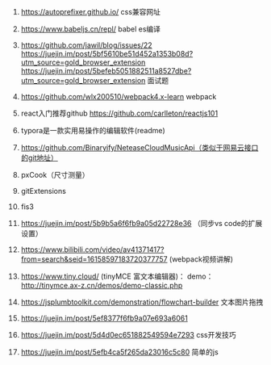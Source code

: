 1. https://autoprefixer.github.io/
css兼容网址

2. https://www.babeljs.cn/repl/
babel es编译

3. https://github.com/jawil/blog/issues/22
   https://juejin.im/post/5bf5610be51d452a1353b08d?utm_source=gold_browser_extension
   https://juejin.im/post/5befeb5051882511a8527dbe?utm_source=gold_browser_extension
面试题

4. https://github.com/wlx200510/webpack4.x-learn
webpack

5. react入门推荐github
    https://github.com/carlleton/reactjs101

6. typora是一款实用易操作的编辑软件(readme)

7. https://github.com/Binaryify/NeteaseCloudMusicApi（类似于网易云接口的git地址）

8. pxCook（尺寸测量）

9. gitExtensions

10. fis3

11. https://juejin.im/post/5b9b5a6f6fb9a05d22728e36 （同步vs code的扩展设置）

12. https://www.bilibili.com/video/av41371417?from=search&seid=16158597183720377757 (webpack视频讲解)

13. https://www.tiny.cloud/ (tinyMCE 富文本编辑器)： demo：http://tinymce.ax-z.cn/demos/demo-classic.php

14. https://jsplumbtoolkit.com/demonstration/flowchart-builder 文本图片拖拽

15. https://juejin.im/post/5ef8377f6fb9a07e693a6061

16. https://juejin.im/post/5d4d0ec651882549594e7293 css开发技巧

17. https://juejin.im/post/5efb4ca5f265da23016c5c80 简单的js
                         
